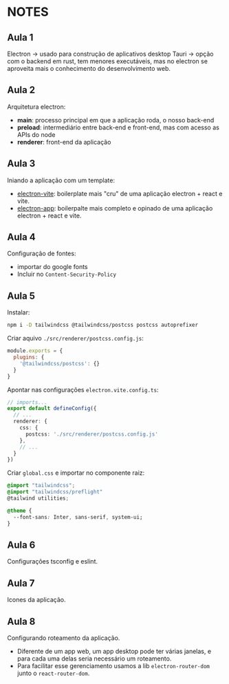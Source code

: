 # NOTES
## Aula 1
Electron -> usado para construção de aplicativos desktop
Tauri -> opção com o backend em rust, tem menores executáveis, mas no electron
se aproveita mais o conhecimento do desenvolvimento web.

## Aula 2
Arquitetura electron:
- **main**: processo principal em que a aplicação roda, o nosso back-end
- **preload**: intermediário entre back-end e front-end, mas com acesso as APIs do node
- **renderer**: front-end da aplicação

## Aula 3
Iniando a aplicação com um template:
- [electron-vite](https://github.com/alex8088/electron-vite): boilerplate mais "cru" de uma aplicação electron + react e vite.
- [electron-app](https://github.com/daltonmenezes/electron-app): boilerpalte mais completo e opinado de uma aplicação electron + react e vite.

## Aula 4
Configuração de fontes:
- importar do google fonts
- Incluir no `Content-Security-Policy`

## Aula 5

Instalar:
```bash
npm i -D tailwindcss @tailwindcss/postcss postcss autoprefixer
```

Criar aquivo `./src/renderer/postcss.config.js`:
```javascript
module.exports = {
  plugins: {
    '@tailwindcss/postcss': {}
  }
}
```

Apontar nas configurações `electron.vite.config.ts`:
```typescript
// imports...
export default defineConfig({
  // ...
  renderer: {
    css: {
      postcss: './src/renderer/postcss.config.js'
    },
    // ...
  }
})
```

Criar `global.css` e importar no componente raiz:
```css
@import "tailwindcss";
@import "tailwindcss/preflight"
@tailwind utilities;

@theme {
  --font-sans: Inter, sans-serif, system-ui;
}

```

## Aula 6
Configurações tsconfig e eslint.

## Aula 7
Icones da aplicação.

## Aula 8
Configurando roteamento da aplicação.
- Diferente de um app web, um app desktop pode ter várias janelas, e para cada
uma delas seria necessário um roteamento. 
- Para facilitar esse gerenciamento usamos a lib `electron-router-dom` junto o 
`react-router-dom`.